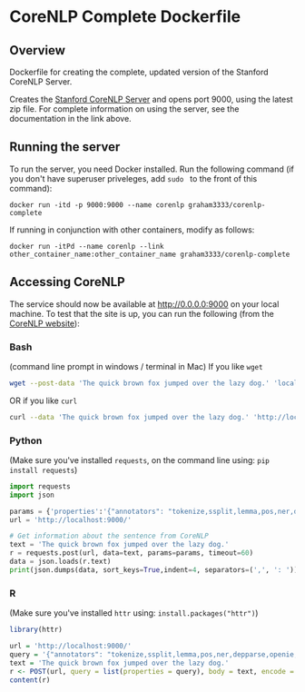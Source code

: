 # CoreNLP Complete Dockerfile

## Overview
Dockerfile for creating the complete, updated version of the Stanford CoreNLP Server. 

Creates the [Stanford CoreNLP Server](http://stanfordnlp.github.io/CoreNLP/corenlp-server.html) and opens port 9000, using the latest zip file. For complete information on using the server, see the documentation in the link above.

## Running the server
To run the server, you need Docker installed. Run the following command (if you don't have superuser priveleges, add `sudo ` to the front of this command):

```
docker run -itd -p 9000:9000 --name corenlp graham3333/corenlp-complete
```

If running in conjunction with other containers, modify as follows:

```
docker run -itPd --name corenlp --link other_container_name:other_container_name graham3333/corenlp-complete
```

## Accessing CoreNLP

The service should now be available at http://0.0.0.0:9000 on your local machine. To test that the site is up, you can run the following (from the [CoreNLP website](https://stanfordnlp.github.io/CoreNLP/corenlp-server.html)):

### Bash 
(command line prompt in windows / terminal in Mac)
If you like `wget`
```bash
wget --post-data 'The quick brown fox jumped over the lazy dog.' 'localhost:9000/?properties={"annotators":"tokenize,ssplit,pos","outputFormat":"json"}' -O -
```
OR if you like `curl`
```bash
curl --data 'The quick brown fox jumped over the lazy dog.' 'http://localhost:9000/?properties={%22annotators%22%3A%22tokenize%2Cssplit%2Cpos%22%2C%22outputFormat%22%3A%22json%22}' -o -
```

### Python 
(Make sure you've installed `requests`, on the command line using: `pip install requests`)
```python
import requests
import json

params = {'properties':'{"annotators": "tokenize,ssplit,lemma,pos,ner,depparse,openie,sentiment"}'}
url = 'http://localhost:9000/'

# Get information about the sentence from CoreNLP
text = 'The quick brown fox jumped over the lazy dog.'
r = requests.post(url, data=text, params=params, timeout=60)
data = json.loads(r.text)
print(json.dumps(data, sort_keys=True,indent=4, separators=(',', ': ')))
```

### R
(Make sure you've installed `httr` using: `install.packages("httr")`)
```r
library(httr)

url = 'http://localhost:9000/'
query = '{"annotators": "tokenize,ssplit,lemma,pos,ner,depparse,openie,sentiment"}'
text = 'The quick brown fox jumped over the lazy dog.'
r <- POST(url, query = list(properties = query), body = text, encode = "form")
content(r)
```